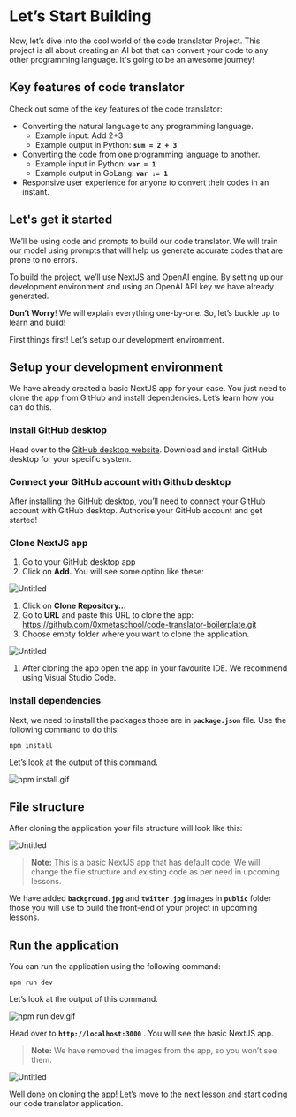 # Let’s Start Building

Now, let’s dive into the cool world of the code translator Project. This project is all about creating an AI bot that can convert your code to any other programming language. It's going to be an awesome journey!

## Key features of code translator

Check out some of the key features of the code translator:

- Converting the natural language to any programming language.
    - Example input: Add 2+3
    - Example output in Python: **`sum = 2 + 3`**
- Converting the code from one programming language to another.
    - Example input in Python: **`var = 1`**
    - Example output in GoLang: **`var := 1`**
- Responsive user experience for anyone to convert their codes in an instant.

## Let's get it started

We’ll be using code and prompts to build our code translator. We will train our model using prompts that will help us generate accurate codes that are prone to no errors.

To build the project, we’ll use NextJS and OpenAI engine. By setting up our development environment and using an OpenAI API key we have already generated.

**Don’t Worry**! We will explain everything one-by-one. So, let’s buckle up to learn and build!

First things first! Let’s setup our development environment.

## Setup your development environment

We have already created a basic NextJS app for your ease. You just need to clone the app from GitHub and install dependencies. Let’s learn how you can do this.

### Install GitHub desktop

Head over to the [GitHub desktop website](https://desktop.github.com/). Download and install GitHub desktop for your specific system.

### Connect your GitHub account with Github desktop

After installing the GitHub desktop, you’ll need to connect your GitHub account with GitHub desktop. Authorise your GitHub account and get started!

### Clone NextJS app

1. Go to your GitHub desktop app
2. Click on **Add.** You will see some option like these:

![Untitled](https://github.com/0xmetaschool/Learning-Projects/raw/code-translator-course/Code%20Translator%20-%20Translate%20Your%20Code%20to%20Any%20Other%20/2.%20Build%20Some%20Cool%20Stuff/Let%E2%80%99s%20Start%20Building%207d8da3159b6447bbb1f06990d80a494b/Untitled.png)

1. Click on **Clone Repository…**
2. Go to **URL** and paste this URL to clone the app: https://github.com/0xmetaschool/code-translator-boilerplate.git
3. Choose empty folder where you want to clone the application.

![Untitled](https://github.com/0xmetaschool/Learning-Projects/raw/code-translator-course/Code%20Translator%20-%20Translate%20Your%20Code%20to%20Any%20Other%20/2.%20Build%20Some%20Cool%20Stuff/Let%E2%80%99s%20Start%20Building%207d8da3159b6447bbb1f06990d80a494b/Untitled%201.png)

1. After cloning the app open the app in your favourite IDE. We recommend using Visual Studio Code.

### Install dependencies

Next, we need to install the packages those are in **`package.json`** file. Use the following command to do this:

```
npm install
```

Let’s look at the output of this command.

![npm install.gif](https://github.com/0xmetaschool/Learning-Projects/raw/code-translator-course/Code%20Translator%20-%20Translate%20Your%20Code%20to%20Any%20Other%20/2.%20Build%20Some%20Cool%20Stuff/Let%E2%80%99s%20Start%20Building%207d8da3159b6447bbb1f06990d80a494b/npm_install.gif)

## File structure

After cloning the application your file structure will look like this: 

![Untitled](https://github.com/0xmetaschool/Learning-Projects/raw/code-translator-course/Code%20Translator%20-%20Translate%20Your%20Code%20to%20Any%20Other%20/2.%20Build%20Some%20Cool%20Stuff/Let%E2%80%99s%20Start%20Building%207d8da3159b6447bbb1f06990d80a494b/Untitled%202.png)

> **Note:** This is a basic NextJS app that has default code. We will change the file structure and existing code as per need in upcoming lessons.
> 

We have added **`background.jpg`** and **`twitter.jpg`** images in **`public`** folder those you will use to build the front-end of your project in upcoming lessons.

## Run the application

You can run the application using the following command:

```
npm run dev
```

Let’s look at the output of this command.

![npm run dev.gif](https://github.com/0xmetaschool/Learning-Projects/raw/code-translator-course/Code%20Translator%20-%20Translate%20Your%20Code%20to%20Any%20Other%20/2.%20Build%20Some%20Cool%20Stuff/Let%E2%80%99s%20Start%20Building%207d8da3159b6447bbb1f06990d80a494b/npm_run_dev.gif)

Head over to **`http://localhost:3000`** . You will see the basic NextJS app. 

> **Note:** We have removed the images from the app, so you won’t see them.
> 

![Untitled](https://github.com/0xmetaschool/Learning-Projects/raw/code-translator-course/Code%20Translator%20-%20Translate%20Your%20Code%20to%20Any%20Other%20/2.%20Build%20Some%20Cool%20Stuff/Let%E2%80%99s%20Start%20Building%207d8da3159b6447bbb1f06990d80a494b/Untitled%203.png)

Well done on cloning the app! Let’s move to the next lesson and start coding our code translator application.
